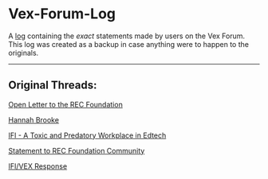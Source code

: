# Vex-Forum-Log
A [log](https://github.com/920A/Vex-Forum-Log/tree/main/logs) containing the *exact* statements made by users on the Vex Forum. This log was created as a backup in case anything were to happen to the originals.
<hr>

## Original Threads:
[Open Letter to the REC Foundation](https://www.vexforum.com/t/cw-sexual-harassment-open-letter-to-the-rec-foundation/109021)

[Hannah Brooke](https://www.vexforum.com/t/cw-sexual-misconduct-involving-a-minor-grooming-hannah-brooke/109029)

[IFI - A Toxic and Predatory Workplace in Edtech](https://www.vexforum.com/t/cw-violence-sexual-harassment-ifi-a-toxic-and-predatory-workplace-in-edtech/109149)

[Statement to REC Foundation Community](https://www.vexforum.com/t/statement-to-rec-foundation-community/109171)

[IFI/VEX Response](https://www.vexforum.com/t/ifi-vex-response/109172)
